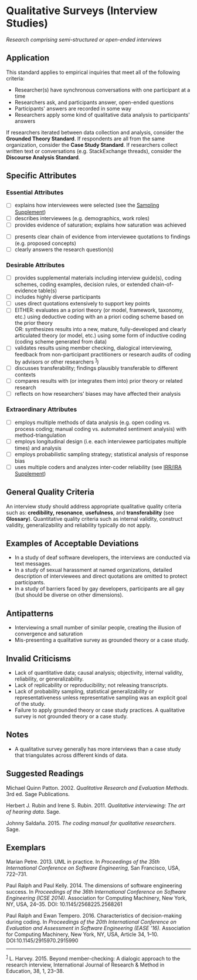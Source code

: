 # Qualitative Surveys (Interview Studies) 
<standard name="Qualitative Surveys (Interview Studies)">

_Research comprising semi-structured or open-ended interviews_

## Application 

This standard applies to empirical inquiries that meet all of the
following criteria:

-   Researcher(s) have synchronous conversations with one participant at
    a time
-   Researchers ask, and participants answer, open-ended questions
-   Participants' answers are recorded in some way
-   Researchers apply some kind of qualitative data analysis to
    participants' answers

If researchers iterated between data collection and analysis, consider
the **Grounded Theory Standard**. If respondents are all from the same
organization, consider the **Case Study Standard**. If researchers
collect written text or conversations (e.g. StackExchange threads),
consider the **Discourse Analysis Standard**.

## Specific Attributes

### Essential Attributes	
<checklist name="Essential">

<method>    
    
- [ ]	explains how interviewees were selected (see the [Sampling Supplement](https://github.com/acmsigsoft/EmpiricalStandards/blob/master/Supplements/Sampling.md))
- [ ]	describes interviewees (e.g. demographics, work roles)
- [ ]	provides evidence of saturation; explains how saturation was achieved
    
<results>    
    
- [ ]	presents clear chain of evidence from interviewee quotations to findings (e.g. proposed concepts)
- [ ]	clearly answers the research question(s)
    
</checklist>
     
### Desirable Attributes	
<checklist name="Desirable">

- [ ]	provides supplemental materials including interview guide(s), coding schemes, coding examples, decision rules, or extended chain-of-evidence table(s)
- [ ]	includes highly diverse participants
- [ ]	uses direct quotations extensively to support key points
- [ ]	EITHER: evaluates an a priori theory (or model, framework, taxonomy, etc.) using deductive coding with an a priori coding scheme based on the prior theory    
     OR: synthesizes results into a new, mature, fully-developed and clearly articulated theory (or model, etc.) using some form of inductive coding (coding scheme generated from data)
- [ ]   validates results using member checking, dialogical interviewing, feedback from non-participant practitioners or research audits of coding by advisors or other researchers <sup>[1](#myfootnote1)</sup>)
- [ ]	discusses transferability; findings plausibly transferable to different contexts
- [ ]	compares results with (or integrates them into) prior theory or related research
- [ ]	reflects on how researchers’ biases may have affected their analysis
</checklist>
     
### Extraordinary Attributes	
<checklist name="Extraordinary">

- [ ]	employs multiple methods of data analysis (e.g. open coding vs. process coding; manual coding vs. automated sentiment analysis) with method-triangulation
- [ ]	employs longitudinal design (i.e. each interviewee participates multiple times) and analysis
- [ ]	employs probabilistic sampling strategy; statistical analysis of response bias
- [ ]	uses multiple coders and analyzes inter-coder reliability (see [IRR/IRA Supplement](https://github.com/acmsigsoft/EmpiricalStandards/blob/master/Supplements/InterRaterReliabilityAndAgreement.md))
</checklist>

## General Quality Criteria

An interview study should address appropriate qualitative quality
criteria such as: **credibility,** **resonance**, **usefulness**, and
**transferability** (see **Glossary**). Quantitative quality criteria
such as internal validity, construct validity, generalizability and
reliability typically do not apply.

## Examples of Acceptable Deviations

-   In a study of deaf software developers, the interviews are conducted
    via text messages.
-   In a study of sexual harassment at named organizations, detailed
    description of interviewees and direct quotations are omitted to
    protect participants.
-   In a study of barriers faced by gay developers, participants are all
    gay (but should be diverse on other dimensions).

## Antipatterns 

-   Interviewing a small number of similar people, creating the illusion
    of convergence and saturation
-   Mis-presenting a qualitative survey as grounded theory or a case
    study.

## Invalid Criticisms 

-   Lack of quantitative data; causal analysis; objectivity, internal
    validity, reliability, or generalizability.
-   Lack of replicability or reproducibility; not releasing transcripts.
-   Lack of probability sampling, statistical generalizability or
    representativeness unless representative sampling was an explicit
    goal of the study.
-   Failure to apply grounded theory or case study practices. A
    qualitative survey is not grounded theory or a case study.

## Notes 

-   A qualitative survey generally has more interviews than a case study
    that triangulates across different kinds of data.

## Suggested Readings 

Michael Quinn Patton. 2002. *Qualitative Research and Evaluation
Methods*. 3rd ed. Sage Publications.

Herbert J. Rubin and Irene S. Rubin. 2011. *Qualitative interviewing:
The art of hearing data*. Sage.

Johnny Saldaña. 2015. *The coding manual for qualitative researchers*.
Sage.

## Exemplars 

Marian Petre. 2013. UML in practice. In *Proceedings of the 35th
International Conference on Software Engineering,* San Francisco, USA,
722–731.

Paul Ralph and Paul Kelly. 2014. The dimensions of software engineering
success. In *Proceedings of the 36th International Conference on
Software Engineering (ICSE 2014)*. Association for Computing Machinery,
New York, NY, USA, 24–35. DOI: 10.1145/2568225.2568261

Paul Ralph and Ewan Tempero. 2016. Characteristics of decision-making
during coding. In *Proceedings of the 20th International Conference on
Evaluation and Assessment in Software Engineering (EASE '16).*
Association for Computing Machinery, New York, NY, USA, Article 34,
1–10. DOI:10.1145/2915970.2915990

---
<footnote><sup>[1](#myfootnote1)</sup> L. Harvey. 2015. Beyond member-checking: A dialogic approach to the research interview, International Journal of Research & Method in Education, 38, 1, 23–38.</footnote><br>
</standard>

